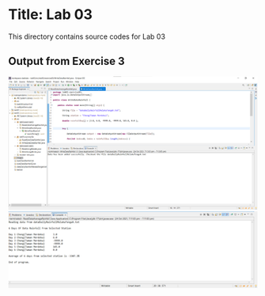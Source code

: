# Title: Lab 03

This directory contains source codes for Lab 03

## Output from Exercise 3

![image](https://github.com/EuniceFoo533/dadrepository/blob/main/workspace-dadlabs/lab03/images/OutputExercise03(1).png)
![image](https://github.com/EuniceFoo533/dadrepository/blob/main/workspace-dadlabs/lab03/images/OutputExercise03(2).png)

